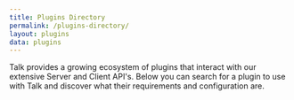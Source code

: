 ```yaml
---
title: Plugins Directory
permalink: /plugins-directory/
layout: plugins
data: plugins
---
```


Talk provides a growing ecosystem of plugins that interact with our extensive
Server and Client API's. Below you can search for a plugin to use with Talk and
discover what their requirements and configuration are.